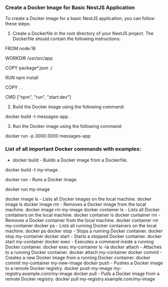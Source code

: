 ### Create a Docker Image for Basic NestJS Application

To create a Docker image for a basic NestJS application, you can follow these steps:

1. Create a Dockerfile in the root directory of your NestJS project. The Dockerfile should contain the following instructions:

FROM node:16

WORKDIR /usr/src/app

COPY package*.json ./

RUN npm install

COPY . .

CMD ["npm", "run", "start:dev"]

2. Build the Docker image using the following command:

docker build -t messages-app .

3. Run the Docker image using the following command:

docker run -p 3000:3000 messages-app

### List of all important Docker commands with examples:

- docker build - Builds a Docker image from a Dockerfile.

docker build -t my-image .


docker run - Runs a Docker image.


docker run my-image


docker image ls - Lists all Docker images on the local machine.
docker image ls
docker image rm - Removes a Docker image from the local machine.
docker image rm my-image
docker container ls - Lists all Docker containers on the local machine.
docker container ls
docker container rm - Removes a Docker container from the local machine.
docker container rm my-container
docker ps - Lists all running Docker containers on the local machine.
docker ps
docker stop - Stops a running Docker container.
docker stop my-container
docker start - Starts a stopped Docker container.
docker start my-container
docker exec - Executes a command inside a running Docker container.
docker exec my-container ls -la
docker attach - Attaches to a running Docker container.
docker attach my-container
docker commit - Creates a new Docker image from a running Docker container.
docker commit my-container my-new-image
docker push - Pushes a Docker image to a remote Docker registry.
docker push my-image my-registry.example.com/my-image
docker pull - Pulls a Docker image from a remote Docker registry.
docker pull my-registry.example.com/my-image





